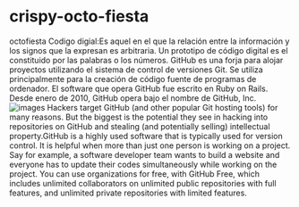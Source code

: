 # crispy-octo-fiesta
octofiesta
Codigo digial:Es aquel en el que la relación entre la información y los signos que la expresan es arbitraria. Un prototipo de código digital es el constituido por las palabras o los números.
GitHub es una forja para alojar proyectos utilizando el sistema de control de versiones Git. Se utiliza principalmente para la creación de código fuente de programas de ordenador. El software que opera GitHub fue escrito en Ruby on Rails. Desde enero de 2010, GitHub opera bajo el nombre de GitHub, Inc.![images](https://user-images.githubusercontent.com/92479338/137513233-04ba582f-0005-475e-948f-b4cb07f8d149.jpeg)
Hackers target GitHub (and other popular Git hosting tools) for many reasons. But the biggest is the potential they see in hacking into repositories on GitHub and stealing (and potentially selling) intellectual property.GitHub is a highly used software that is typically used for version control. It is helpful when more than just one person is working on a project. Say for example, a software developer team wants to build a website and everyone has to update their codes simultaneously while working on the project.
You can use organizations for free, with GitHub Free, which includes unlimited collaborators on unlimited public repositories with full features, and unlimited private repositories with limited features.
